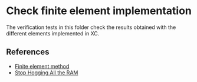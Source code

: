 # Check finite element implementation

The verification tests in this folder check the results obtained with the different elements implemented in XC.

## References
- [Finite element method](https://en.wikipedia.org/wiki/Finite_element_method)
- [Stop Hogging All the RAM](https://portwooddigital.com/2022/11/16/stop-hogging-all-the-ram/)
